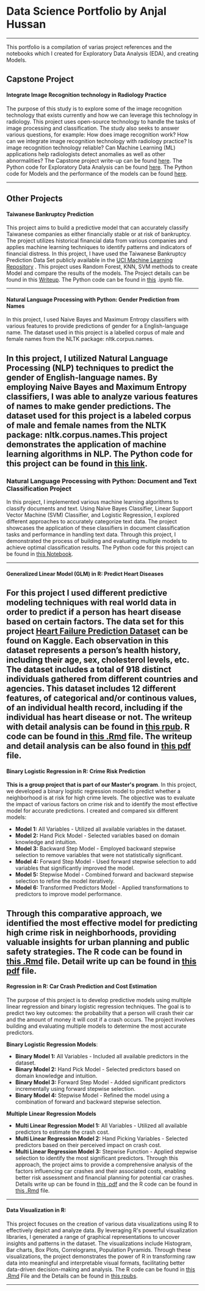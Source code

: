 # Data Science Portfolio by Anjal Hussan
___
This portfolio is a compilation of varias project references and the notebooks which I created for Exploratory Data Analysis (EDA), and creating Models.

## Capstone Project

#### Integrate Image Recognition technology in Radiology Practice
The purpose of this study is to explore some of the image recognition technology that exists currently and how we can leverage this technology in radiology. This project uses open-source technology to handle the tasks of image processing and classification. The study also seeks to answer various questions, for example: How does image recognition work? How can we integrate image recognition technology with radiology practice? Is image recognition technology reliable? Can Machine Learning (ML) applications help radiologists detect anomalies as well as other abnormalities? The Capstone project write-up can be found  [here](https://github.com/ahussan/DATA698/blob/main/Final%20Paper.pdf). The Python code for Exploratory Data Analysis can be found [here](https://github.com/ahussan/DATA698/blob/main/eda.ipynb). The Python code for Models and the performance of the models can be found [here](https://github.com/ahussan/DATA698/blob/main/Model.ipynb).

---
## Other Projects
#### Taiwanese Bankruptcy Prediction
This project aims to build a predictive model that can accurately classify Taiwanese companies as either financially stable or at risk of bankruptcy. The project utilizes historical financial data from various companies and applies machine learning techniques to identify patterns and indicators of financial distress.
In this project, I have used the Taiwanese Bankruptcy Prediction Data Set publicly available in
the [UCI Machine Learning Repository]((https://archive.ics.uci.edu/ml/datasets/Taiwanese+Bankruptcy+Prediction)) .
This project uses Random Forest, KNN, SVM methods to create Model and compare the results of the models. The Project details can be found in this [Writeup](https://github.com/ahussan/DATA622/blob/main/HW3/hw3-bankrupt%20prediction.pdf).
The Python code can be found in [this](https://github.com/ahussan/DATA622/blob/main/HW3/HW3%20Predict%20Bankrupt.ipynb) .ipynb file.

---
#### Natural Language Processing with Python: Gender Prediction from Names
In this project, I used Naive Bayes and Maximum Entropy classifiers with various features to provide predictions of gender for a English-language name. The dataset used in this project is a labelled corpus of male and female names from the NLTK package: nltk.corpus.names.

In this project, I utilized Natural Language Processing (NLP) techniques to predict the gender of English-language names. 
By employing Naive Bayes and Maximum Entropy classifiers, I was able to analyze various features of names to make gender predictions.
The dataset used for this project is a labeled corpus of male and female names from the NLTK package: nltk.corpus.names.This 
project demonstrates the application of machine learning algorithms in NLP. The Python code for this project can be found in [this link](https://github.com/ahussan/Projects_DS/blob/main/Project3.ipynb).
---
### Natural Language Processing with Python: Document and Text Classification Project
In this project, I implemented various machine learning algorithms to classify documents and text. Using Naive Bayes Classifier, Linear Support Vector Machine (SVM) Classifier, and Logistic Regression, I explored different approaches to accurately categorize text data. The project showcases the application of these classifiers in document classification tasks and performance in handling text data. Through this project, I demonstrated the process of building and evaluating multiple models to achieve optimal classification results.
The Python code for this project can be found in [this Notebook](https://github.com/ahussan/Projects_DS/blob/main/news%20classification.ipynb).

---

#### Generalized Linear Model (GLM) in R:  Predict Heart Diseases
For this project I used different predictive modeling techniques with real world data in order to predict if a person has heart disease based on certain factors. The data set for this project [Heart Failure Prediction Dataset](https://www.kaggle.com/datasets/fedesoriano/heart-failure-prediction) can be found on Kaggle. Each observation in this dataset represents a person’s health history, including their age, sex, cholesterol levels, etc. The dataset includes a total of 918 distinct individuals gathered from different countries and agencies. This dataset includes 12 different features, of categorical and/or continous values, of an individual health record, including if the individual has heart disease or not.
The writeup with detail analysis can be found in [this rpub](https://rpubs.com/ahussan/1207459). R code can be found in [this .Rmd](https://github.com/ahussan/Projects_DS/blob/main/Predict%20heart%20disease/Predict%20Cardiovascular%20diseases.Rmd) file.
The writeup and detail analysis can be also found in [this pdf](https://github.com/ahussan/Projects_DS/blob/main/Predict%20heart%20disease/Predict%20heart%20disease%20based%20on%20certain%20Health%20factors.pdf) file.
---
#### Binary Logistic Regression in R: Crime Risk Prediction

**This is a group project that is part of our Master's program**. In this project, we developed a binary logistic regression model to predict whether a neighborhood is at risk for high crime levels. The objective was to evaluate the impact of various factors on crime risk and to identify the most effective model for accurate predictions. I created and compared six different models:

- **Model 1:** All Variables - Utilized all available variables in the dataset.
- **Model 2:** Hand Pick Model - Selected variables based on domain knowledge and intuition.
- **Model 3:** Backward Step Model - Employed backward stepwise selection to remove variables that were not statistically significant.
- **Model 4:** Forward Step Model - Used forward stepwise selection to add variables that significantly improved the model.
- **Model 5:** Stepwise Model - Combined forward and backward stepwise selection to refine the model iteratively.
- **Model 6:** Transformed Predictors Model - Applied transformations to predictors to improve model performance.

Through this comparative approach, we identified the most effective model for predicting high crime risk in neighborhoods, providing valuable insights for urban planning and public safety strategies.
The R code can be found in [this .Rmd](https://github.com/ahussan/Projects_DS/blob/main/Crime%20Prediction/HW3.Rmd) file. Detail write up can be found in [this pdf](https://github.com/ahussan/Projects_DS/blob/main/Crime%20Prediction/HW3.pdf) file.
---
#### Regression in R: Car Crash Prediction and Cost Estimation

The purpose of this project is to develop predictive models using multiple linear regression and binary logistic regression techniques. The goal is to predict two key outcomes: the probability that a person will crash their car and the amount of money it will cost if a crash occurs. The project involves building and evaluating multiple models to determine the most accurate predictors.

**Binary Logistic Regression Models**:
- **Binary Model 1:** All Variables - Included all available predictors in the dataset.
- **Binary Model 2:** Hand Pick Model - Selected predictors based on domain knowledge and intuition.
- **Binary Model 3:** Forward Step Model - Added significant predictors incrementally using forward stepwise selection.
- **Binary Model 4:** Stepwise Model - Refined the model using a combination of forward and backward stepwise selection.

**Multiple Linear Regression Models**

- **Multi Linear Regression Model 1:** All Variables - Utilized all available predictors to estimate the crash cost.
- **Multi Linear Regression Model 2:** Hand Picking Variables - Selected predictors based on their perceived impact on crash cost.
- **Multi Linear Regression Model 3:** Stepwise Function - Applied stepwise selection to identify the most significant predictors.
Through this approach, the project aims to provide a comprehensive analysis of the factors influencing car crashes and their associated costs, enabling better risk assessment and financial planning for potential car crashes.
Details write up can be found in [this .pdf](https://github.com/ahussan/Projects_DS/blob/main/car%20crush/Car%20Crush.pdf) and the R code can be found in [this .Rmd](https://github.com/ahussan/Projects_DS/blob/main/car%20crush/car%20crush.Rmd) file.
---
#### Data Visualization in R:
This project focuses on the creation of various data visualizations using R to effectively depict and analyze data. By leveraging R's powerful visualization libraries, I generated a range of graphical representations to uncover insights and patterns in the dataset. 
The visualizations include Histogram, Bar charts, Box Plots,    Correlograms, Population Pyramids.
Through these visualizations, the project demonstrates the power of R in transforming raw data into meaningful and interpretable visual formats, facilitating better data-driven decision-making and analysis.
The R code can be found in [this .Rmd](https://github.com/ahussan/DATA_607_CUNY_SPS/blob/master/Visualization/visualization.Rmd) File and the Details can be found in [this rpubs](https://rpubs.com/ahussan/380532).

---
